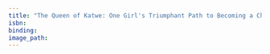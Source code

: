 ```yaml
---
title: "The Queen of Katwe: One Girl's Triumphant Path to Becoming a Chess Champion"
isbn:
binding:
image_path:
---
```

